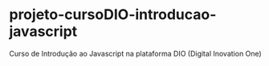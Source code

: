 # projeto-cursoDIO-introducao-javascript
Curso de Introdução ao Javascript na plataforma DIO (Digital Inovation One)
